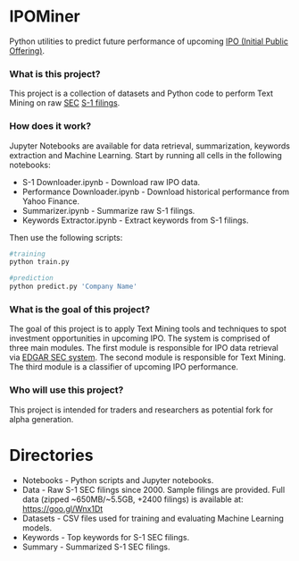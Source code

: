 # IPOMiner
Python utilities to predict future performance of upcoming [IPO (Initial Public Offering)](https://www.investopedia.com/terms/i/ipo.asp).

### What is this project?
This project is a collection of datasets and Python code to perform Text Mining on raw [SEC](https://www.sec.gov/ "Securities and Exchange Commission") [S-1 filings](https://www.investopedia.com/terms/s/sec-form-s-1.asp).

### How does it work?
Jupyter Notebooks are available for data retrieval, summarization, keywords extraction and Machine Learning.
Start by running all cells in the following notebooks:
- S-1 Downloader.ipynb - Download raw IPO data.
- Performance Downloader.ipynb - Download historical performance from Yahoo Finance.
- Summarizer.ipynb - Summarize raw S-1 filings.
- Keywords Extractor.ipynb - Extract keywords from S-1 filings.

Then use the following scripts:
```python
#training
python train.py

#prediction
python predict.py 'Company Name'
```

### What is the goal of this project?
The goal of this project is to apply Text Mining tools and techniques to spot investment opportunities in upcoming IPO. The system is comprised of three main modules. The first module is responsible for IPO data retrieval via [EDGAR SEC system](https://www.sec.gov/edgar/searchedgar/companysearch.html?). The second module is responsible for Text Mining. The third module is a classifier of upcoming IPO performance.

### Who will use this project?
This project is intended for traders and researchers as potential fork for alpha generation.

# Directories
- Notebooks - Python scripts and Jupyter notebooks.
- Data - Raw S-1 SEC filings since 2000. Sample filings are provided. Full data (zipped ~650MB/~5.5GB, +2400 filings) is available at: https://goo.gl/Wnx1Dt
- Datasets - CSV files used for training and evaluating Machine Learning models.
- Keywords - Top keywords for S-1 SEC filings.
- Summary - Summarized S-1 SEC filings.
